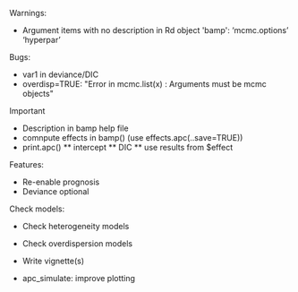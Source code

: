 Warnings:
* Argument items with no description in Rd object 'bamp':
  ‘mcmc.options’ ‘hyperpar’

Bugs: 
* var1 in deviance/DIC
* overdisp=TRUE: "Error in mcmc.list(x) : Arguments must be mcmc objects"

Important
* Description in bamp help file
* comnpute effects in bamp() (use effects.apc(..save=TRUE))
* print.apc() 
** intercept
** DIC
** use results from $effect

Features:
* Re-enable prognosis
* Deviance optional

Check models: 
* Check heterogeneity models
* Check overdispersion models

* Write vignette(s)

* apc_simulate: improve plotting
